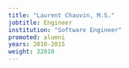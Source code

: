 ```yaml
---
title: "Laurent Chauvin, M.S."
jobtitle: Engineer
institution: "Software Engineer"
promoted: alumni
years: 2010-2015
weight: 32010
---
```


